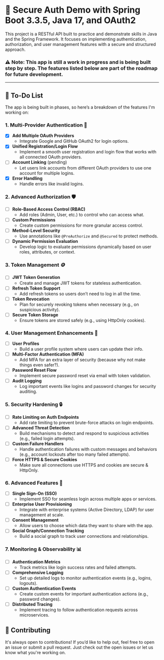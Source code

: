 # 🚀 Secure Auth Demo with Spring Boot 3.3.5, Java 17, and OAuth2 

This project is a RESTful API built to practice and demonstrate skills in Java and the Spring Framework. 
It focuses on implementing authentication, authorization, and user management features with a secure and structured approach.

### ⚠️ **Note**: This app is **still a work in progress** and is being built step by step. The features listed below are part of the roadmap for future development. 

---

## 📝 To-Do List

The app is being built in phases, so here’s a breakdown of the features I'm working on:

### 1. **Multi-Provider Authentication** 🔑
- [x] **Add Multiple OAuth Providers**  
  - Integrate Google and GitHub OAuth2 for login options.
- [x] **Unified Registration/Login Flow**  
  - Implement a smooth user registration and login flow that works with all connected OAuth providers.
- [ ] **Account Linking**  (pending)
  - Let users link accounts from different OAuth providers to use one account for multiple logins.
- [x] **Error Handling**  
  - Handle errors like invalid logins.

### 2. **Advanced Authorization** 🛡️
- [ ] **Role-Based Access Control (RBAC)**  
  - Add roles (Admin, User, etc.) to control who can access what.
- [ ] **Custom Permissions**  
  - Create custom permissions for more granular access control.
- [ ] **Method-Level Security**  
  - Use annotations like `@PreAuthorize` and `@Secured` to protect methods.
- [ ] **Dynamic Permission Evaluation**  
  - Develop logic to evaluate permissions dynamically based on user roles, attributes, or context.

### 3. **Token Management** 🪙
- [ ] **JWT Token Generation**  
  - Create and manage JWT tokens for stateless authentication.
- [ ] **Refresh Token Support**  
  - Add refresh tokens so users don’t need to log in all the time.
- [ ] **Token Revocation**  
  - Plan for securely revoking tokens when necessary (e.g., on suspicious activity).
- [ ] **Secure Token Storage**  
  - Ensure tokens are stored safely (e.g., using HttpOnly cookies).

### 4. **User Management Enhancements** 👤
- [ ] **User Profiles**  
  - Build a user profile system where users can update their info.
- [ ] **Multi-Factor Authentication (MFA)**  
  - Add MFA for an extra layer of security (because why not make things even safer?).
- [ ] **Password Reset Flow**  
  - Implement secure password reset via email with token validation.
- [ ] **Audit Logging**  
  - Log important events like logins and password changes for security auditing.

### 5. **Security Hardening** 🔒
- [ ] **Rate Limiting on Auth Endpoints**  
  - Add rate limiting to prevent brute-force attacks on login endpoints.
- [ ] **Advanced Threat Detection**  
  - Build mechanisms to detect and respond to suspicious activities (e.g., failed login attempts).
- [ ] **Custom Failure Handlers**  
  - Handle authentication failures with custom messages and behaviors (e.g., account lockouts after too many failed attempts).
- [ ] **Force HTTPS & Secure Cookies**  
  - Make sure all connections use HTTPS and cookies are secure & HttpOnly.

### 6. **Advanced Features** 🌟
- [ ] **Single Sign-On (SSO)**  
  - Implement SSO for seamless login across multiple apps or services.
- [ ] **Enterprise User Provisioning**  
  - Integrate with enterprise systems (Active Directory, LDAP) for user management at scale.
- [ ] **Consent Management**  
  - Allow users to choose which data they want to share with the app.
- [ ] **Social Graph/Connection Tracking**  
  - Build a social graph to track user connections and relationships.

### 7. **Monitoring & Observability** 📊
- [ ] **Authentication Metrics**  
  - Track metrics like login success rates and failed attempts.
- [ ] **Comprehensive Logging**  
  - Set up detailed logs to monitor authentication events (e.g., logins, logouts).
- [ ] **Custom Authentication Events**  
  - Create custom events for important authentication actions (e.g., password changes).
- [ ] **Distributed Tracing**  
  - Implement tracing to follow authentication requests across microservices.


## 🤝 Contributing

It's always open to contributions! If you’d like to help out, feel free to open an issue or submit a pull request. Just check out the open issues or let us know what you're working on.

